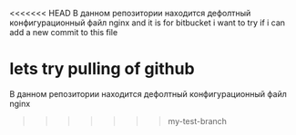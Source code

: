 <<<<<<< HEAD
В данном репозитории находится дефолтный конфигурационный файл nginx and it is for bitbucket
i want to try if i can add a new commit to this file

lets try pulling of github
=======
В данном репозитории находится дефолтный конфигурационный файл nginx 
>>>>>>> my-test-branch
